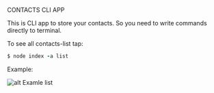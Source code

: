 CONTACTS CLI APP

This is CLI app to store your contacts. So you need to write commands directly to terminal.

To see all contacts-list tap:

```ruby
$ node index -a list
```

Example:

![alt Examle list](https://www.edu.goit.global/_next/image?url=https%3A%2F%2Fs3.eu-north-1.amazonaws.com%2Flms.goit.files%2F0618d8e0-2652-3e30-ae44-fd6ff17d55a1.png&w=1920&q=75?raw=true)
